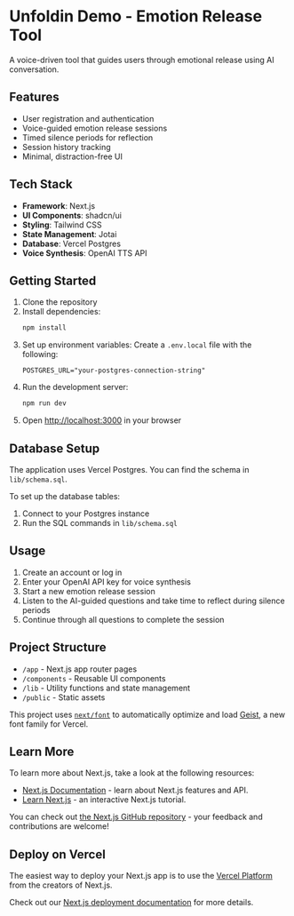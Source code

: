 # Unfoldin Demo - Emotion Release Tool

A voice-driven tool that guides users through emotional release using AI conversation.

## Features

- User registration and authentication
- Voice-guided emotion release sessions
- Timed silence periods for reflection
- Session history tracking
- Minimal, distraction-free UI

## Tech Stack

- **Framework**: Next.js
- **UI Components**: shadcn/ui
- **Styling**: Tailwind CSS
- **State Management**: Jotai
- **Database**: Vercel Postgres
- **Voice Synthesis**: OpenAI TTS API

## Getting Started

1. Clone the repository
2. Install dependencies:
   ```bash
   npm install
   ```
3. Set up environment variables:
   Create a `.env.local` file with the following:
   ```
   POSTGRES_URL="your-postgres-connection-string"
   ```
4. Run the development server:
   ```bash
   npm run dev
   ```
5. Open [http://localhost:3000](http://localhost:3000) in your browser

## Database Setup

The application uses Vercel Postgres. You can find the schema in `lib/schema.sql`.

To set up the database tables:
1. Connect to your Postgres instance
2. Run the SQL commands in `lib/schema.sql`

## Usage

1. Create an account or log in
2. Enter your OpenAI API key for voice synthesis
3. Start a new emotion release session
4. Listen to the AI-guided questions and take time to reflect during silence periods
5. Continue through all questions to complete the session

## Project Structure

- `/app` - Next.js app router pages
- `/components` - Reusable UI components
- `/lib` - Utility functions and state management
- `/public` - Static assets

This project uses [`next/font`](https://nextjs.org/docs/app/building-your-application/optimizing/fonts) to automatically optimize and load [Geist](https://vercel.com/font), a new font family for Vercel.

## Learn More

To learn more about Next.js, take a look at the following resources:

- [Next.js Documentation](https://nextjs.org/docs) - learn about Next.js features and API.
- [Learn Next.js](https://nextjs.org/learn) - an interactive Next.js tutorial.

You can check out [the Next.js GitHub repository](https://github.com/vercel/next.js) - your feedback and contributions are welcome!

## Deploy on Vercel

The easiest way to deploy your Next.js app is to use the [Vercel Platform](https://vercel.com/new?utm_medium=default-template&filter=next.js&utm_source=create-next-app&utm_campaign=create-next-app-readme) from the creators of Next.js.

Check out our [Next.js deployment documentation](https://nextjs.org/docs/app/building-your-application/deploying) for more details.
